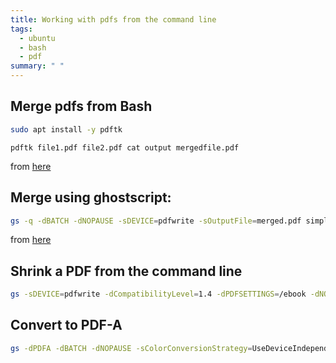 ```yaml
---
title: Working with pdfs from the command line
tags:
  - ubuntu
  - bash
  - pdf
summary: " "
---
```


## Merge pdfs from Bash

```bash
sudo apt install -y pdftk
```

```
pdftk file1.pdf file2.pdf cat output mergedfile.pdf
```

from [here](https://www.maketecheasier.com/combine-multiple-pdf-files-with-pdftk/)

## Merge using ghostscript:

```bash
gs -q -dBATCH -dNOPAUSE -sDEVICE=pdfwrite -sOutputFile=merged.pdf simple1.pdf simple2.pdf simple3.pdf
```

from [here](https://www.baeldung.com/linux/merge-pdf-files)

## Shrink a PDF from the command line

```bash
gs -sDEVICE=pdfwrite -dCompatibilityLevel=1.4 -dPDFSETTINGS=/ebook -dNOPAUSE -dQUIET -dBATCH -sOutputFile=output.pdf input.pdf
```

## Convert to PDF-A

```bash
gs -dPDFA -dBATCH -dNOPAUSE -sColorConversionStrategy=UseDeviceIndependentColor -sDEVICE=pdfwrite -dPDFACompatibilityPolicy=2 -sOutputFile="outputfile.pdf" "inputfile.pdf"
```